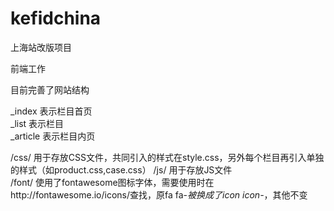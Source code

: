 # kefidchina  

上海站改版项目  

前端工作  

目前完善了网站结构  

_index		表示栏目首页  
_list		表示栏目  
_article	表示栏目内页  

/css/  		用于存放CSS文件，共同引入的样式在style.css，另外每个栏目再引入单独的样式（如product.css,case.css） 
/js/  		用于存放JS文件  
/font/  	使用了fontawesome图标字体，需要使用时在http://fontawesome.io/icons/查找，原fa fa-*被换成了icon icon-*，其他不变  